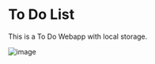 # To Do List

This is a To Do Webapp with local storage.

![image](https://user-images.githubusercontent.com/90711457/217795719-dd1a2a40-2bcb-4e94-9a21-bbfb197b44da.png)
